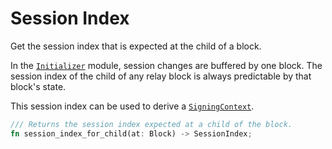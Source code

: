 # Session Index

Get the session index that is expected at the child of a block.

In the [`Initializer`](../runtime/initializer.md) module, session changes are buffered by one block. The session index
of the child of any relay block is always predictable by that block's state.

This session index can be used to derive a [`SigningContext`](../types/candidate.md#signing-context).

```rust
/// Returns the session index expected at a child of the block.
fn session_index_for_child(at: Block) -> SessionIndex;
```
